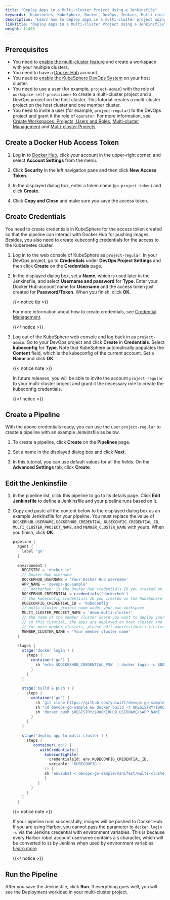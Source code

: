 ```yaml
---
title: "Deploy Apps in a Multi-cluster Project Using a Jenkinsfile"
keywords: 'Kubernetes, KubeSphere, Docker, DevOps, Jenkins, Multi-cluster'
description: 'Learn how to deploy apps in a multi-cluster project using a Jenkinsfile-based pipeline.'
linkTitle: "Deploy Apps in a Multi-cluster Project Using a Jenkinsfile"
weight: 11420
---
```


## Prerequisites

- You need to [enable the multi-cluster feature](../../../../docs/multicluster-management/) and create a workspace with your multiple clusters.
- You need to have a [Docker Hub](https://hub.docker.com/) account.
- You need to [enable the KubeSphere DevOps System](../../../../docs/pluggable-components/devops/) on your host cluster.
- You need to use a user (for example, `project-admin`) with the role of `workspace-self-provisioner` to create a multi-cluster project and a DevOps project on the host cluster. This tutorial creates a multi-cluster project on the host cluster and one member cluster.
- You need to invite a user (for example, `project-regular`) to the DevOps project and grant it the role of `operator`. For more information, see [Create Workspaces, Projects, Users and Roles](../../../quick-start/create-workspace-and-project/), [Multi-cluster Management](../../../multicluster-management/) and [Multi-cluster Projects](../../../project-administration/project-and-multicluster-project/#multi-cluster-projects).

## Create a Docker Hub Access Token

1. Log in to [Docker Hub](https://hub.docker.com/), click your account in the upper-right corner, and select **Account Settings** from the menu.

2. Click **Security** in the left navigation pane and then click **New Access Token**.

3. In the displayed dialog box, enter a token name (`go-project-token`) and click **Create**.

4. Click **Copy and Close** and make sure you save the access token.

## Create Credentials

You need to create credentials in KubeSphere for the access token created so that the pipeline can interact with Docker Hub for pushing images. Besides, you also need to create kubeconfig credentials for the access to the Kubernetes cluster.

1. Log in to the web console of KubeSphere as `project-regular`. In your DevOps project, go to **Credentials** under **DevOps Project Settings** and then click **Create** on the **Credentials** page.

2. In the displayed dialog box, set a **Name**, which is used later in the Jenkinsfile, and select **Username and password** for **Type**. Enter your Docker Hub account name for **Username** and the access token just created for **Password/Token**. When you finish, click **OK**.

   {{< notice tip >}}

   For more information about how to create credentials, see [Credential Management](../../../devops-user-guide/how-to-use/credential-management/).

   {{</ notice >}} 

3. Log out of the KubeSphere web console and log back in as `project-admin`. Go to your DevOps project and click **Create** in **Credentials**. Select **kubeconfig** for **Type**. Note that KubeSphere automatically populates the **Content** field, which is the kubeconfig of the current account. Set a **Name** and click **OK**.
   
   {{< notice note >}}
   
   In future releases, you will be able to invite the account `project-regular` to your multi-cluster project and grant it the necessary role to create the kubeconfig credentials.
   
   {{</ notice >}}

## Create a Pipeline

With the above credentials ready, you can use the user `project-regular` to create a pipeline with an example Jenkinsfile as below.

1. To create a pipeline, click **Create** on the **Pipelines** page.

2. Set a name in the displayed dialog box and click **Next**.

3. In this tutorial, you can use default values for all the fields. On the **Advanced Settings** tab, click **Create**.

## Edit the Jenkinsfile

1. In the pipeline list, click this pipeline to go to its details page. Click **Edit Jenkinsfile** to define a Jenkinsfile and your pipeline runs based on it.

2. Copy and paste all the content below to the displayed dialog box as an example Jenkinsfile for your pipeline. You must replace the value of `DOCKERHUB_USERNAME`, `DOCKERHUB_CREDENTIAL`, `KUBECONFIG_CREDENTIAL_ID`, `MULTI_CLUSTER_PROJECT_NAME`, and `MEMBER_CLUSTER_NAME` with yours. When you finish, click **OK**.

   ```groovy
   pipeline {
     agent {
       label 'go'
     }
     
     environment {
       REGISTRY = 'docker.io'
       // Docker Hub username
       DOCKERHUB_USERNAME = 'Your Docker Hub username'
       APP_NAME = 'devops-go-sample'
       // ‘dockerhub’ is the Docker Hub credentials ID you created on the KubeSphere console
       DOCKERHUB_CREDENTIAL = credentials('dockerhub')
       // the kubeconfig credentials ID you created on the KubeSphere console
       KUBECONFIG_CREDENTIAL_ID = 'kubeconfig'
       // mutli-cluster project name under your own workspace
       MULTI_CLUSTER_PROJECT_NAME = 'demo-multi-cluster'
       // the name of the member cluster where you want to deploy your app
       // in this tutorial, the apps are deployed on host cluster and only one member cluster
       // for more member clusters, please edit manifest/multi-cluster-deploy.yaml
       MEMBER_CLUSTER_NAME = 'Your member cluster name'
     }  
     
     stages {
       stage('docker login') {
         steps {
           container('go') {
             sh 'echo $DOCKERHUB_CREDENTIAL_PSW  | docker login -u $DOCKERHUB_CREDENTIAL_USR --password-stdin'
           }
         }
       }
       
       stage('build & push') {
         steps {
           container('go') {
             sh 'git clone https://github.com/yuswift/devops-go-sample.git'
             sh 'cd devops-go-sample && docker build -t $REGISTRY/$DOCKERHUB_USERNAME/$APP_NAME .'
             sh 'docker push $REGISTRY/$DOCKERHUB_USERNAME/$APP_NAME'
           }
         }
       }
       
       stage('deploy app to multi cluster') {
         steps {
            container('go') {
               withCredentials([
                 kubeconfigFile(
                   credentialsId: env.KUBECONFIG_CREDENTIAL_ID,
                   variable: 'KUBECONFIG')
                 ]) {
                 sh 'envsubst < devops-go-sample/manifest/multi-cluster-deploy.yaml | kubectl apply -f -'
                 }
              }
           }
         }
       }
     }
   ```

   {{< notice note >}}

   If your pipeline runs successfully, images will be pushed to Docker Hub. If you are using Harbor, you cannot pass the parameter to `docker login -u`  via the Jenkins credential with environment variables. This is because every Harbor robot account username contains a  `$` character, which will be converted to `$$` by Jenkins when used by environment variables. [Learn more](https://number1.co.za/rancher-cannot-use-harbor-robot-account-imagepullbackoff-pull-access-denied/).

   {{</ notice >}} 

## Run the Pipeline

After you save the Jenkinsfile, click **Run**. If everything goes well, you will see the Deployment workload in your multi-cluster project.
